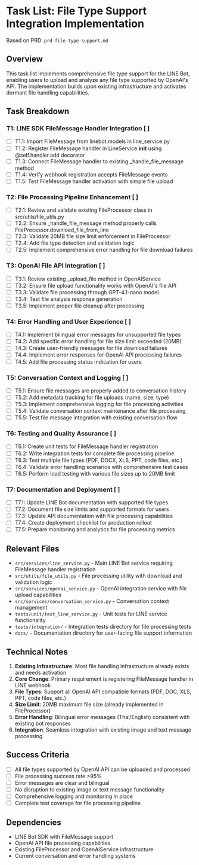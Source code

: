 # Task List: File Type Support Integration Implementation

Based on PRD: `prd-file-type-support.md`

## Overview
This task list implements comprehensive file type support for the LINE Bot, enabling users to upload and analyze any file type supported by OpenAI's API. The implementation builds upon existing infrastructure and activates dormant file handling capabilities.

## Task Breakdown

### T1: LINE SDK FileMessage Handler Integration [ ]
- [ ] T1.1: Import FileMessage from linebot.models in line_service.py
- [ ] T1.2: Register FileMessage handler in LineService.__init__ using @self.handler.add decorator
- [ ] T1.3: Connect FileMessage handler to existing _handle_file_message method
- [ ] T1.4: Verify webhook registration accepts FileMessage events
- [ ] T1.5: Test FileMessage handler activation with simple file upload

### T2: File Processing Pipeline Enhancement [ ]
- [ ] T2.1: Review and validate existing FileProcessor class in src/utils/file_utils.py
- [ ] T2.2: Ensure _handle_file_message method properly calls FileProcessor.download_file_from_line
- [ ] T2.3: Validate 20MB file size limit enforcement in FileProcessor
- [ ] T2.4: Add file type detection and validation logic
- [ ] T2.5: Implement comprehensive error handling for file download failures

### T3: OpenAI File API Integration [ ]
- [ ] T3.1: Review existing _upload_file method in OpenAIService
- [ ] T3.2: Ensure file upload functionality works with OpenAI's file API
- [ ] T3.3: Validate file processing through GPT-4.1-nano model
- [ ] T3.4: Test file analysis response generation
- [ ] T3.5: Implement proper file cleanup after processing

### T4: Error Handling and User Experience [ ]
- [ ] T4.1: Implement bilingual error messages for unsupported file types
- [ ] T4.2: Add specific error handling for file size limit exceeded (20MB)
- [ ] T4.3: Create user-friendly messages for file download failures
- [ ] T4.4: Implement error responses for OpenAI API processing failures
- [ ] T4.5: Add file processing status indication for users

### T5: Conversation Context and Logging [ ]
- [ ] T5.1: Ensure file messages are properly added to conversation history
- [ ] T5.2: Add metadata tracking for file uploads (name, size, type)
- [ ] T5.3: Implement comprehensive logging for file processing activities
- [ ] T5.4: Validate conversation context maintenance after file processing
- [ ] T5.5: Test file message integration with existing conversation flow

### T6: Testing and Quality Assurance [ ]
- [ ] T6.1: Create unit tests for FileMessage handler registration
- [ ] T6.2: Write integration tests for complete file processing pipeline
- [ ] T6.3: Test multiple file types (PDF, DOCX, XLS, PPT, code files, etc.)
- [ ] T6.4: Validate error handling scenarios with comprehensive test cases
- [ ] T6.5: Perform load testing with various file sizes up to 20MB limit

### T7: Documentation and Deployment [ ]
- [ ] T7.1: Update LINE Bot documentation with supported file types
- [ ] T7.2: Document file size limits and supported formats for users
- [ ] T7.3: Update API documentation with file processing capabilities
- [ ] T7.4: Create deployment checklist for production rollout
- [ ] T7.5: Prepare monitoring and analytics for file processing metrics

## Relevant Files

- `src/services/line_service.py` - Main LINE Bot service requiring FileMessage handler registration
- `src/utils/file_utils.py` - File processing utility with download and validation logic
- `src/services/openai_service.py` - OpenAI integration service with file upload capabilities
- `src/services/conversation_service.py` - Conversation context management
- `tests/unit/test_line_service.py` - Unit tests for LINE service functionality
- `tests/integration/` - Integration tests directory for file processing tests
- `docs/` - Documentation directory for user-facing file support information

## Technical Notes

1. **Existing Infrastructure**: Most file handling infrastructure already exists and needs activation
2. **Core Change**: Primary requirement is registering FileMessage handler in LINE webhook
3. **File Types**: Support all OpenAI API compatible formats (PDF, DOC, XLS, PPT, code files, etc.)
4. **Size Limit**: 20MB maximum file size (already implemented in FileProcessor)
5. **Error Handling**: Bilingual error messages (Thai/English) consistent with existing bot responses
6. **Integration**: Seamless integration with existing image and text message processing

## Success Criteria

- [ ] All file types supported by OpenAI API can be uploaded and processed
- [ ] File processing success rate >95%
- [ ] Error messages are clear and bilingual
- [ ] No disruption to existing image or text message functionality
- [ ] Comprehensive logging and monitoring in place
- [ ] Complete test coverage for file processing pipeline

## Dependencies

- LINE Bot SDK with FileMessage support
- OpenAI API file processing capabilities
- Existing FileProcessor and OpenAIService infrastructure
- Current conversation and error handling systems 